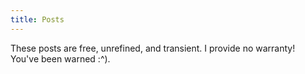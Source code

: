 ```yaml
---
title: Posts
---
```


These posts are free, unrefined, and transient. I provide no warranty! You've been warned :^).
